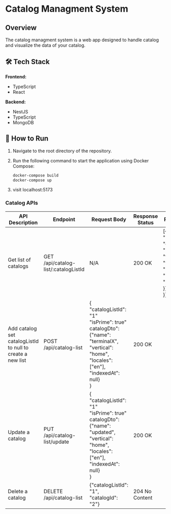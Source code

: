 # Catalog Managment System


## Overview
The catalog managment system is a web app designed to handle catalog and visualize the data of your catalog.

## 🛠️ Tech Stack

**Frontend:**
- TypeScript
- React

**Backend:**
- NestJS
- TypeScript
- MongoDB

## 🚀 How to Run

1. Navigate to the root directory of the repository.

2. Run the following command to start the application using Docker Compose:

   ```bash
   docker-compose build
   docker-compose up
3. visit localhost:5173

### Catalog APIs
| API Description           | Endpoint                      | Request Body                                                                                                           | Response Status | Response Body                                                                                          |
|---------------------------|-------------------------------|----------------------------------------------------------------------------------------------------------------------|-----------------|--------------------------------------------------------------------------------------------------------|
| Get list of catalogs       | GET /api/catalog-list/:catalogListId | N/A                                                                                                                  | 200 OK          | [{"catalogListId": "1",<br> "catalogs": [{ "name": "terminalX", "vertical": "home", "locales": ["en"], "indexedAt": null }],<br> }] |
| Add catalog<br> set catalogListId to null to create a new list| POST /api/catalog-list        | { "catalogListId": "1"<br>  "isPrime": true"<br>catalogDto": {"name": "terminalX", "vertical": "home", "locales": ["en"], "indexedAt": null}<br>} | 200 OK          |                                                                                                        |
| Update a catalog           | PUT /api/catalog-list/update  | { "catalogListId": "1"<br>  "isPrime": true"<br>catalogDto": {"name": "updated", "vertical": "home", "locales": ["en"], "indexedAt": null}<br>} | 200 OK          |                                                                                                        |
| Delete a catalog           | DELETE /api/catalog-list      | {"catalogListId": "1", "catalogId": "2"}                                                                              | 204 No Content  |                                                                                                        |



